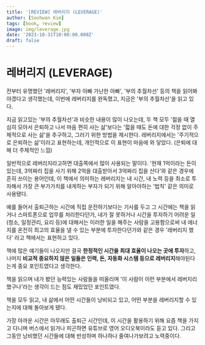```yaml
---
title: '[REVIEW] 레버리지 (LEVERAGE)'
author: [Soohwan Kim]
tags: [book, review]
image: img/leverage.jpg
date: '2023-10-31T10:00:00.000Z'
draft: false
---
```


# 레버리지 (LEVERAGE)
  
전부터 유명했던 '레버리지', '부자 아빠 가난한 아빠', '부의 추월차선' 등의 책을 읽어봐야겠다고 생각했는데, 이번에 레버리지를 완독했고, 지금은 '부의 추월차선'을 읽고 있다.  
  
지금 읽고있는 '부의 추월차선'과 비슷한 내용이 많이 나오는데, 두 책 모두 '젊을 때 열심히 모아서 은퇴하고 나서 마음 편히 사는 삶'보다는 '젋을 때도 돈에 대한 걱정 없이 주체적으로 사는 삶'을 추구하고, 그러기 위한 방법을 제시한다. 레버리지에서는 '주기적으로 은퇴하는 삶'이라고 표현하는데, 개인적으로 이 표현이 마음에 와 닿았다. (은퇴에 대해 더 주체적인 느낌)  
  
일반적으로 레버리지라고하면 대출쪽에서 많이 사용되는 말이다. '현재 1억이라는 돈이 있는데, 3억짜리 집을 사기 위해 2억을 대출받아서 3억짜리 집을 산다'와 같은 경우에 흔히 쓰이는 용어인데, 이 책에서 의미하는 레버리지는 내 시간, 내 노력 등을 최소로 투자해서 가장 큰 부가가치를 내게하는 부자가 되기 위해 알아야하는 '법칙' 같은 의미로 사용됐다.  
  
예를 들어서 출퇴근하는 시간에 직접 운전하기보다는 기사를 두고 그 시간에는 책을 읽거나 스마트폰으로 업무를 처리한다던가, 내가 잘 못하거나 시간을 투자하기 어려운 일(청소, 일정관리, 요리 등)에 대해서는 이러한 일을 해주는 사람을 고용함으로써 내 에너지를 온전히 최고의 효율을 낼 수 있는 부분에 투자한다던가와 같은 경우 '레버리지 했다' 라고 책에서는 표현하고 있다.  
  
책에 많은 얘기들이 나오지만 결국 **한정적인 시간을 최대 효율이 나오는 곳에 투자**하고, 나머지 **비교적 중요하지 않은 일들은 인력, 돈, 자동화 시스템 등으로 레버리지**해야된다는게 중요 포인트였다고 생각한다.  
  
책을 읽으며 내가 봤던 능력있는 사람들을 떠올리며 '이 사람이 이런 부분에서 레버지리했구나'라는 생각이 드는 점도 재밌었던 포인트였다.  
  
책을 모두 읽고, 내 삶에서 어떤 시간들이 낭비되고 있고, 어떤 부분을 레버리지할 수 있는지에 대해 돌아보게 됐다.   
  
가장 아까운 시간은 아무래도 출퇴근 시간인데, 이 시간을 활용하기 위해 요즘 책을 가지고 다니며 버스에서 읽거나 피곤하면 유튜브로 영어 오디오북이라도 듣고 있다. 그리고 그동안 낭비했던 시간들에 대해 반성하며 하나하나 줄여나가보려고 노력중이다.  
   